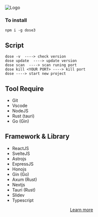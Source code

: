 ![Logo](https://github.com/donnie3237/DosE3/blob/main/banner.png)

### To install

```
npm i -g dose3
```

## Script

```
dose -v  ----> check version
dose update  ----> update version
dose scan  ----> scan runing port
dose kill <YOUR PORT> ----> kill port
dose ----> start new project
```

## Tool Require

- Git<br/>
- Vscode<br/>
- NodeJS<br/>
- Rust (tauri)
- Go (Gin)

## Framework & Library

- ReactJS
- SvelteJS
- Astrojs
- ExpressJS
- Honojs
- Gin (Go)
- Axum (Rust)
- Nextjs
- Tauri (Rust)
- Slidev
- Typescript
  <br/>

<div align="center"><a href="https://dose3.dossware.com/">Learn more</a></div>
